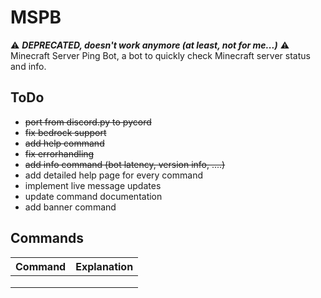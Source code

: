 # MSPB
:warning: ***DEPRECATED, doesn't work anymore (at least, not for me...)*** :warning: \
Minecraft Server Ping Bot, a bot to quickly check Minecraft server status and info.

## ToDo
- ~~port from discord.py to pycord~~
- ~~fix bedrock support~~
- ~~add help command~~
- ~~fix errorhandling~~
- ~~add info command (bot latency, version info, ....)~~
- add detailed help page for every command
- implement live message updates
- update command documentation
- add banner command

## Commands
| Command | Explanation |
|---------|-------------|
|         |             |
|         |             |
|         |             |
